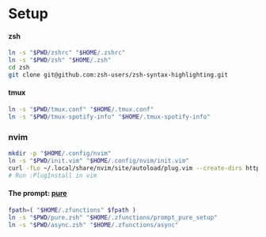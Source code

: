 # Setup

#### zsh
```bash
ln -s "$PWD/zshrc" "$HOME/.zshrc"
ln -s "$PWD/zsh" "$HOME/.zsh"
cd zsh
git clone git@github.com:zsh-users/zsh-syntax-highlighting.git
```

#### tmux
```bash
ln -s "$PWD/tmux.conf" "$HOME/.tmux.conf"
ln -s "$PWD/tmux-spotify-info" "$HOME/.tmux-spotify-info"
```

### nvim
```bash
mkdir -p "$HOME/.config/nvim"
ln -s "$PWD/init.vim" "$HOME/.config/nvim/init.vim"
curl -fLo ~/.local/share/nvim/site/autoload/plug.vim --create-dirs https://raw.githubusercontent.com/junegunn/vim-plug/master/plug.vim
# Run :PlugInstall in vim
```

#### The prompt: [pure](https://github.com/sindresorhus/pure)
```bash
fpath=( "$HOME/.zfunctions" $fpath )
ln -s "$PWD/pure.zsh" "$HOME/.zfunctions/prompt_pure_setup"
ln -s "$PWD/async.zsh" "$HOME/.zfunctions/async"
```
